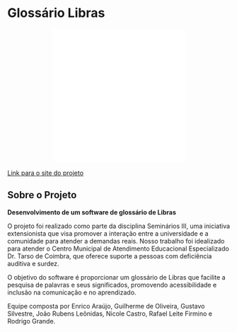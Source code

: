 # Glossário Libras

<div align="center">  
    <img width="300px" height="300px" src="/imgs/logo-glossario-libras-540.png"/>
</div>

[Link para o site do projeto](https://glossario-libras-01ecf9e7ace1.herokuapp.com)

## Sobre o Projeto
**Desenvolvimento de um software de glossário de Libras**

O projeto foi realizado como parte da disciplina Seminários III, uma iniciativa extensionista que visa promover a interação entre a universidade e a comunidade para atender a demandas reais. Nosso trabalho foi idealizado para atender o Centro Municipal de Atendimento Educacional Especializado Dr. Tarso de Coimbra, que oferece suporte a pessoas com deficiência auditiva e surdez.

O objetivo do software é proporcionar um glossário de Libras que facilite a pesquisa de palavras e seus significados, promovendo acessibilidade e inclusão na comunicação e no aprendizado.


Equipe composta por Enrico Araújo, Guilherme de Oliveira, Gustavo Silvestre, João Rubens
Leônidas, Nicole Castro, Rafael Leite Firmino e Rodrigo Grande.
